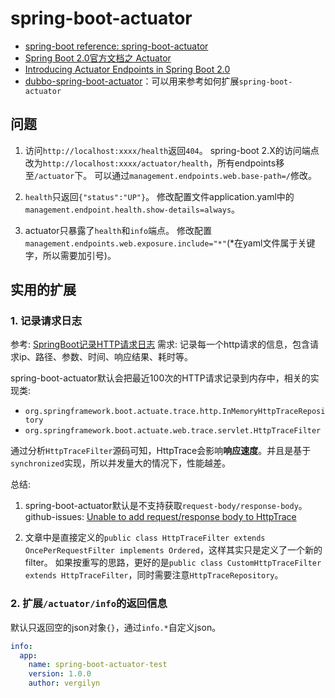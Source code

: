 # spring-boot-actuator

- [spring-boot reference: spring-boot-actuator][spring-boot-actuator cn]  
- [Spring Boot 2.0官方文档之 Actuator][spring-boot-actuator zh]  
- [Introducing Actuator Endpoints in Spring Boot 2.0]  
- [dubbo-spring-boot-actuator][dubbo-spring-boot-project]：可以用来参考如何扩展`spring-boot-actuator` 

## 问题
1. 访问`http://localhost:xxxx/health`返回`404`。
spring-boot 2.X的访问端点改为`http://localhost:xxxx/actuator/health`，所有endpoints移至`/actuator`下。
可以通过`management.endpoints.web.base-path=/`修改。

2. `health`只返回`{"status":"UP"}`。
修改配置文件application.yaml中的`management.endpoint.health.show-details=always`。

3. actuator只暴露了`health`和`info`端点。
修改配置`management.endpoints.web.exposure.include="*"`(*在yaml文件属于关键字，所以需要加引号)。  

## 实用的扩展
### 1. 记录请求日志
参考: [SpringBoot记录HTTP请求日志](https://www.jianshu.com/p/29459bcf6e6a)
需求: 记录每一个http请求的信息，包含请求ip、路径、参数、时间、响应结果、耗时等。

spring-boot-actuator默认会把最近100次的HTTP请求记录到内存中，相关的实现类: 
- `org.springframework.boot.actuate.trace.http.InMemoryHttpTraceRepository`
- `org.springframework.boot.actuate.web.trace.servlet.HttpTraceFilter`
  
通过分析`HttpTraceFilter`源码可知，HttpTrace会影响**响应速度**。并且是基于`synchronized`实现，所以并发量大的情况下，性能越差。

总结:
1. spring-boot-actuator默认是不支持获取`request-body/response-body`。
github-issues: [Unable to add request/response body to HttpTrace]

2. 文章中是直接定义的`public class HttpTraceFilter extends OncePerRequestFilter implements Ordered`，这样其实只是定义了一个新的filter。
如果按重写的思路，更好的是`public class CustomHttpTraceFilter extends HttpTraceFilter`，同时需要注意`HttpTraceRepository`。

### 2. 扩展`/actuator/info`的返回信息
默认只返回空的json对象`{}`，通过`info.*`自定义json。
```yaml
info:
  app:
    name: spring-boot-actuator-test
    version: 1.0.0
    author: vergilyn
```

[spring-boot-actuator cn]: https://docs.spring.io/spring-boot/docs/2.1.1.RELEASE/reference/htmlsingle/#production-ready
[spring-boot-actuator zh]: https://blog.csdn.net/alinyua/article/details/80009435
[Unable to add request/response body to HttpTrace]: https://github.com/spring-projects/spring-boot/issues/12953#issuecomment-383830749
[Introducing Actuator Endpoints in Spring Boot 2.0]: https://spring.io/blog/2017/08/22/introducing-actuator-endpoints-in-spring-boot-2-0
[dubbo-spring-boot-project]: https://github.com/apache/dubbo-spring-boot-project